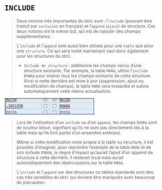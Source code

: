 # **`INCLUDE`**

> Deux notions très importantes du `DDIC` sont : l’`include` (pouvant être traduit par `inclusion` en français) et l’`append` (`ajout`) de structure. Ces deux notions ont le même but, qui est de rajouter des champs supplémentaires.
>
> L’`include` et l’`append` sont aussi bien utilisés pour une `table` que pour une `structure`. Ce qui sera traité maintenant vaut donc également pour les structures du `DDIC`.
>
> - `Include de structure` : additionne les champs venus d’une structure existante. Par exemple, la table `MARA`, utilise l’`include EMARA` pour insérer tous les champs existants de cette structure. Ainsi si cette dernière est mise à jour (suppression, ajout ou modification de champs), la table `MARA` sera impactée et subira automatiquement cette même actualisation.

![](../00_Ressources/06_01_07.png)

> Lors de l’utilisation d’un `include` ou d’un `append`, les champs listés sont de couleur bleue, signifiant qu’ils ne sont pas directement liés à la table mais qu’ils font partie d’un ensemble extérieur.
>
> Même si cette modification reste propre à la table ou structure, il est possible d’imaginer, pour reprendre l’exemple de la table `MARA` et de son include `EMARA`, le degré d’impact qu’aurait l’ajout d’un append de structure à cette dernière. Il resterait local mais aurait automatiquement des répercussions sur la table `MARA`.
>
> L’`include` et l’`append` sur des structures ou tables standards sont des cas très sensibles du `DDIC` qui doivent être manipulés avec beaucoup de précaution.
